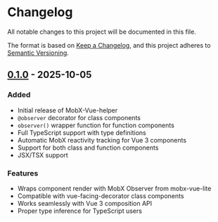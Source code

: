 # Changelog

All notable changes to this project will be documented in this file.

The format is based on [Keep a Changelog](https://keepachangelog.com/en/1.0.0/),
and this project adheres to [Semantic Versioning](https://semver.org/spec/v2.0.0.html).

## [0.1.0] - 2025-10-05

### Added
- Initial release of MobX-Vue-helper
- `@observer` decorator for class components
- `observer()` wrapper function for function components
- Full TypeScript support with type definitions
- Automatic MobX reactivity tracking for Vue 3 components
- Support for both class and function components
- JSX/TSX support

### Features
- Wraps component render with MobX Observer from mobx-vue-lite
- Compatible with vue-facing-decorator class components
- Works seamlessly with Vue 3 composition API
- Proper type inference for TypeScript users

[0.1.0]: https://github.com/idea2app/MobX-Vue-helper/releases/tag/v0.1.0
